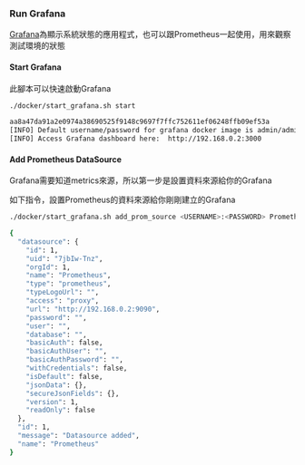 ### Run Grafana

[Grafana](https://github.com/grafana/grafana)為顯示系統狀態的應用程式，也可以跟Prometheus一起使用，用來觀察測試環境的狀態

#### Start Grafana

此腳本可以快速啟動Grafana

```bash
./docker/start_grafana.sh start
```

```bash
aa8a47da91a2e0974a38690525f9148c9697f7ffc752611ef06248ffb09ef53a
[INFO] Default username/password for grafana docker image is admin/admin
[INFO] Access Grafana dashboard here:  http://192.168.0.2:3000
```

#### Add Prometheus DataSource

Grafana需要知道metrics來源，所以第一步是設置資料來源給你的Grafana

如下指令，設置Prometheus的資料來源給你剛剛建立的Grafana

```bash
./docker/start_grafana.sh add_prom_source <USERNAME>:<PASSWORD> Prometheus http://192.168.0.2:9090
```

```bash
{
  "datasource": {
    "id": 1,
    "uid": "7jbIw-Tnz",
    "orgId": 1,
    "name": "Prometheus",
    "type": "prometheus",
    "typeLogoUrl": "",
    "access": "proxy",
    "url": "http://192.168.0.2:9090",
    "password": "",
    "user": "",
    "database": "",
    "basicAuth": false,
    "basicAuthUser": "",
    "basicAuthPassword": "",
    "withCredentials": false,
    "isDefault": false,
    "jsonData": {},
    "secureJsonFields": {},
    "version": 1,
    "readOnly": false
  },
  "id": 1,
  "message": "Datasource added",
  "name": "Prometheus"
}
```
